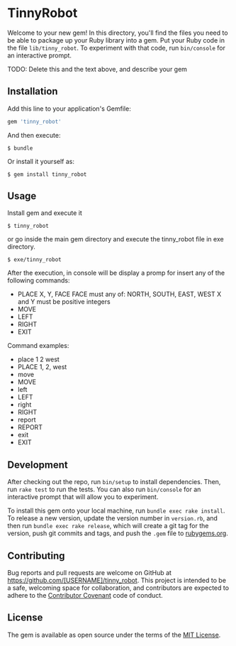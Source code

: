 # TinnyRobot

Welcome to your new gem! In this directory, you'll find the files you need to be able to package up your Ruby library into a gem. Put your Ruby code in the file `lib/tinny_robot`. To experiment with that code, run `bin/console` for an interactive prompt.

TODO: Delete this and the text above, and describe your gem

## Installation

Add this line to your application's Gemfile:

```ruby
gem 'tinny_robot'
```

And then execute:

    $ bundle

Or install it yourself as:

    $ gem install tinny_robot

## Usage

Install gem and execute it

    $ tinny_robot

or go inside the main gem directory and execute the tinny_robot file in exe directory.

    $ exe/tinny_robot
    
After the execution, in console will be display a promp for insert any of the following commands:  
* PLACE X, Y, FACE
FACE must any of: NORTH, SOUTH, EAST, WEST
X and Y must be positive integers
* MOVE
* LEFT
* RIGHT
* EXIT

Command examples:
* place 1 2 west
* PLACE 1, 2, west 
* move
* MOVE
* left
* LEFT
* right
* RIGHT
* report
* REPORT
* exit
* EXIT



## Development

After checking out the repo, run `bin/setup` to install dependencies. Then, run `rake test` to run the tests. You can also run `bin/console` for an interactive prompt that will allow you to experiment.

To install this gem onto your local machine, run `bundle exec rake install`. To release a new version, update the version number in `version.rb`, and then run `bundle exec rake release`, which will create a git tag for the version, push git commits and tags, and push the `.gem` file to [rubygems.org](https://rubygems.org).

## Contributing

Bug reports and pull requests are welcome on GitHub at https://github.com/[USERNAME]/tinny_robot. This project is intended to be a safe, welcoming space for collaboration, and contributors are expected to adhere to the [Contributor Covenant](http://contributor-covenant.org) code of conduct.


## License

The gem is available as open source under the terms of the [MIT License](http://opensource.org/licenses/MIT).
